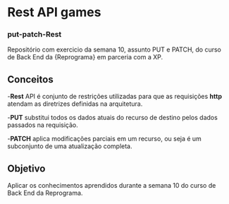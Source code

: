 # Rest API games
### put-patch-Rest
Repositório com exercicio da semana 10, assunto PUT e PATCH, do curso de Back End da {Reprograma} em parceria com a XP.

## Conceitos
-**Rest** API é conjunto de restrições utilizadas para que as requisições **http** atendam as diretrizes definidas na arquitetura.

-**PUT** substitui todos os dados atuais do recurso de destino pelos dados passados na requisição.

-**PATCH** aplica modificações parciais em um recurso, ou seja é um subconjunto de uma atualização completa.

## Objetivo
Aplicar os conhecimentos aprendidos durante a semana 10 do curso de Back End da Reprograma.
 

